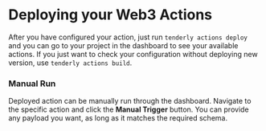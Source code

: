 # Deploying your Web3 Actions

After you have configured your action, just run `tenderly actions deploy` and you can go to your project in the dashboard to see your available actions. If you just want to check your configuration without deploying new version, use `tenderly actions build`.

### Manual Run

Deployed action can be manually run through the dashboard. Navigate to the specific action and click the **Manual Trigger** button. You can provide any payload you want, as long as it matches the required schema.
